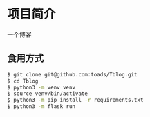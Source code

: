 # 项目简介

一个博客

## 食用方式

``` bash
$ git clone git@github.com:toads/Tblog.git
$ cd Tblog
$ python3 -m venv venv
$ source venv/bin/activate
$ python3 -m pip install -r requirements.txt
$ python3 -m flask run
```

